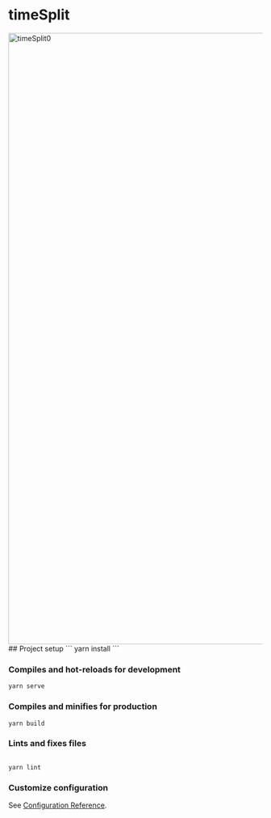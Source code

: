 # timeSplit
<img width="1210" alt="timeSplit0" src="https://github.com/scrollHeart/timeSplit/assets/16933555/f7612280-5371-4e82-bcb7-82e1365a3231">
## Project setup
```
yarn install
```

### Compiles and hot-reloads for development
```
yarn serve
```

### Compiles and minifies for production
```
yarn build
```

### Lints and fixes files
```

yarn lint
```

### Customize configuration
See [Configuration Reference](https://cli.vuejs.org/config/).
